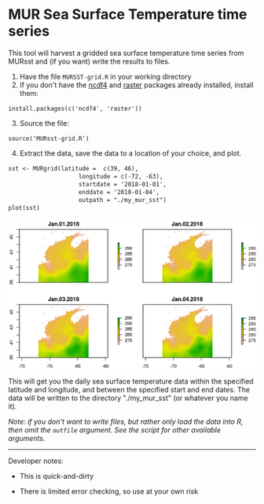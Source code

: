 # MUR Sea Surface Temperature time series

This tool will harvest a gridded sea surface temperature time series from MURsst 
and (if you want) write the results to files.

1) Have the file `MURSST-grid.R` in your working directory
2) If you don't have the [ncdf4](https://CRAN.R-project.org/package=ncdf4) and [raster](https://CRAN.R-project.org/package=raster) packages already installed, install them:

```
install.packages(c('ncdf4', 'raster'))
```

3) Source the file:

```
source('MURsst-grid.R')
```

4) Extract the data, save the data to a location of your choice, and plot.

```
sst <- MURgrid(latitude =  c(39, 46),
                    longitude = c(-72, -63),
                    startdate = '2018-01-01',
                    enddate = '2018-01-04',
                    outpath = "./my_mur_sst")
plot(sst)
```
![](MURSST-grid.png)

This will get you the daily sea surface temperature data within the specified latitude and longitude, and between the specified start and end dates. 
The data will be written to the directory "./my_mur_sst" (or whatever you name it).

*Note: if you don't want to write files, but rather only load the data into R, then omit the `outfile` argument.  See the script for other available arguments.*

---

Developer notes:

 - This is quick-and-dirty
 
 - There is limited error checking, so use at your own risk
